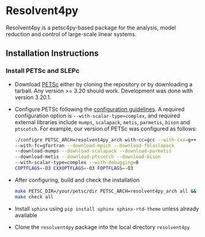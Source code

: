 # Resolvent4py

Resolvent4py is a petsc4py-based package for the analysis, model reduction
and control of large-scale linear systems. 

## Installation Instructions

### Install PETSc and SLEPc

- Download [PETSc](https://petsc.org/release/install/download/) either by 
    cloning the repository or by downloading a tarball. Any version >= 3.20
    should work. Development was done with version 3.20.1.
- Configure PETSc following the [configuration guidelines](
    https://petsc.org/release/install/install/). A required configuration option
    is `--with-scalar-type=complex`, and required external libraries include
    `mumps`, `scalapack`, `metis`, `parmetis`, `bison` and `ptscotch`.
    For example, our version of PETSc was configured as follows:

    ```bash
    ./configre PETSC_ARCH=resolvent4py_arch with-cc=gcc --with-cxx=g++ 
    --with-fc=gfortran --download-mpich --download-fblaslapack 
    --download-mumps --download-scalapack --download-parmetis 
    --download-metis --download-ptscotch --download-bison 
    --with-scalar-type=complex --with-debugging=0 
    COPTFLAGS=-O3 CXXOPTFLAGS=-O3 FOPTFLAGS=-O3
    ```
- After configuring, build and check the installation
    ```bash
    make PETSC_DIR=/your/petsc/dir PETSC_ARCH=resolvent4py_arch all && 
    make check all
    ```

- Install `sphinx` using `pip install sphinx sphinx-rtd-theme` unless already 
available
- Clone the `resolvent4py` package into the local directory `resolvent4py`


